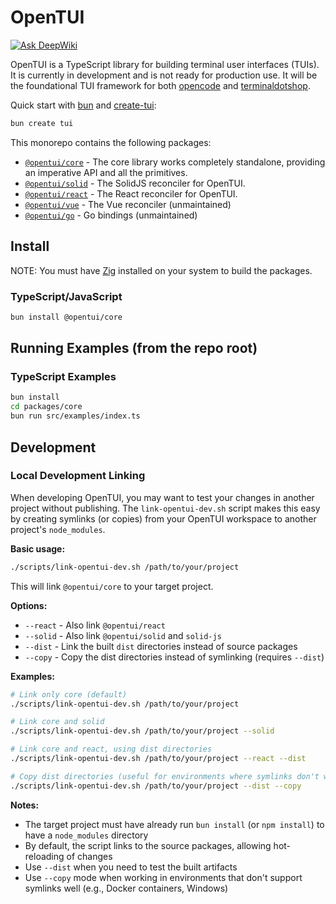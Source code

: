 # OpenTUI

[![Ask DeepWiki](https://deepwiki.com/badge.svg)](https://deepwiki.com/sst/opentui)

OpenTUI is a TypeScript library for building terminal user interfaces (TUIs). It is currently in
development and is not ready for production use. It will be the foundational TUI framework for both
[opencode](https://opencode.ai) and [terminaldotshop](https://terminal.shop).

Quick start with [bun](https://bun.sh) and [create-tui](https://github.com/msmps/create-tui):

```bash
bun create tui
```

This monorepo contains the following packages:

- [`@opentui/core`](packages/core) - The core library works completely standalone, providing an imperative API and all the primitives.
- [`@opentui/solid`](packages/solid) - The SolidJS reconciler for OpenTUI.
- [`@opentui/react`](packages/react) - The React reconciler for OpenTUI.
- [`@opentui/vue`](packages/vue) - The Vue reconciler (unmaintained)
- [`@opentui/go`](packages/go) - Go bindings (unmaintained)

## Install

NOTE: You must have [Zig](https://ziglang.org/learn/getting-started/) installed on your system to build the packages.

### TypeScript/JavaScript

```bash
bun install @opentui/core
```

## Running Examples (from the repo root)

### TypeScript Examples

```bash
bun install
cd packages/core
bun run src/examples/index.ts
```

## Development

### Local Development Linking

When developing OpenTUI, you may want to test your changes in another project without publishing. The `link-opentui-dev.sh` script makes this easy by creating symlinks (or copies) from your OpenTUI workspace to another project's `node_modules`.

**Basic usage:**

```bash
./scripts/link-opentui-dev.sh /path/to/your/project
```

This will link `@opentui/core` to your target project.

**Options:**

- `--react` - Also link `@opentui/react`
- `--solid` - Also link `@opentui/solid` and `solid-js`
- `--dist` - Link the built `dist` directories instead of source packages
- `--copy` - Copy the dist directories instead of symlinking (requires `--dist`)

**Examples:**

```bash
# Link only core (default)
./scripts/link-opentui-dev.sh /path/to/your/project

# Link core and solid
./scripts/link-opentui-dev.sh /path/to/your/project --solid

# Link core and react, using dist directories
./scripts/link-opentui-dev.sh /path/to/your/project --react --dist

# Copy dist directories (useful for environments where symlinks don't work)
./scripts/link-opentui-dev.sh /path/to/your/project --dist --copy
```

**Notes:**

- The target project must have already run `bun install` (or `npm install`) to have a `node_modules` directory
- By default, the script links to the source packages, allowing hot-reloading of changes
- Use `--dist` when you need to test the built artifacts
- Use `--copy` mode when working in environments that don't support symlinks well (e.g., Docker containers, Windows)
